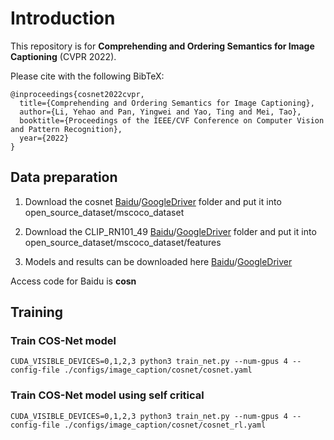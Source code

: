 # Introduction
This repository is for **Comprehending and Ordering Semantics for Image Captioning** (CVPR 2022).

Please cite with the following BibTeX:

```
@inproceedings{cosnet2022cvpr,
  title={Comprehending and Ordering Semantics for Image Captioning},
  author={Li, Yehao and Pan, Yingwei and Yao, Ting and Mei, Tao},
  booktitle={Proceedings of the IEEE/CVF Conference on Computer Vision and Pattern Recognition},
  year={2022}
}
```

## Data preparation
1. Download the cosnet [Baidu](https://pan.baidu.com/s/1x3BJzemXcIvKo1padRq_cg)/[GoogleDriver](https://drive.google.com/drive/folders/1zgC2ddIt5aMxo07DoIiJgMTqNhGlZKXp?usp=sharing) folder and put it into open_source_dataset/mscoco_dataset

2. Download the CLIP_RN101_49 [Baidu](https://pan.baidu.com/s/1S-YVjumU7fK6atzhrE_1yg)/[GoogleDriver](https://drive.google.com/drive/folders/12WbB3VkJh0NB9b8xlflY3PxTM3BwHtnF?usp=sharing) folder and put it into open_source_dataset/mscoco_dataset/features

3. Models and results can be downloaded here [Baidu](https://pan.baidu.com/s/1FESU3-pgTRYvsLo9hBfzqg)/[GoogleDriver](https://drive.google.com/drive/folders/1CjuCLm-MEhOLY7E7sD2kbTm2jxCxIYVc?usp=sharing)

Access code for Baidu is **cosn**

## Training
### Train COS-Net model
```
CUDA_VISIBLE_DEVICES=0,1,2,3 python3 train_net.py --num-gpus 4 --config-file ./configs/image_caption/cosnet/cosnet.yaml
```

### Train COS-Net model using self critical
```
CUDA_VISIBLE_DEVICES=0,1,2,3 python3 train_net.py --num-gpus 4 --config-file ./configs/image_caption/cosnet/cosnet_rl.yaml
```
